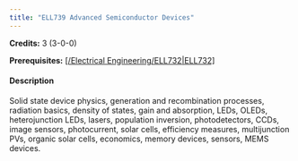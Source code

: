 ```yaml
---
title: "ELL739 Advanced Semiconductor Devices"
---
```

**Credits:** 3 (3-0-0)

**Prerequisites:** [[/Electrical Engineering/ELL732|ELL732]](PG)

#### Description
Solid state device physics, generation and recombination processes, radiation basics, density of states, gain and absorption, LEDs, OLEDs, heterojunction LEDs, lasers, population inversion, photodetectors, CCDs, image sensors, photocurrent, solar cells, efficiency measures, multijunction PVs, organic solar cells, economics, memory devices, sensors, MEMS devices.